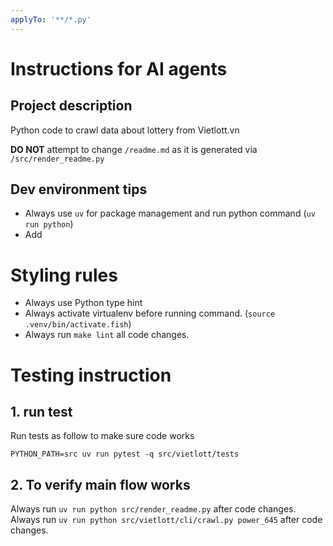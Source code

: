 ```yaml
---
applyTo: '**/*.py'
---
```

# Instructions for AI agents

## Project description
Python code to crawl data about lottery from Vietlott.vn

**DO NOT** attempt to change `/readme.md` as it is generated via `/src/render_readme.py`


## Dev environment tips
- Always use `uv` for package management and run python command (`uv run python`)
- Add 

# Styling rules
- Always use Python type hint
- Always activate virtualenv before running command. (`source .venv/bin/activate.fish`)
- Always run `make lint` all code changes.

# Testing instruction

## 1. run test

Run tests as follow to make sure code works
```shell
PYTHON_PATH=src uv run pytest -q src/vietlott/tests
```

## 2. To verify main flow works
Always run `uv run python src/render_readme.py` after code changes.
Always run `uv run python src/vietlott/cli/crawl.py power_645` after code changes.

